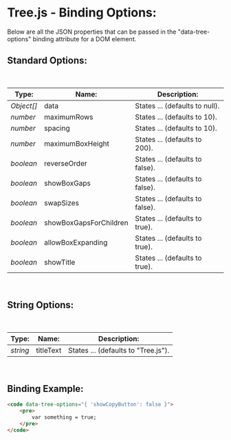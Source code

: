 # Tree.js - Binding Options:

Below are all the JSON properties that can be passed in the "data-tree-options" binding attribute for a DOM element.


## Standard Options:
<br/>

| Type: | Name: | Description: |
| --- | --- | --- |
| *Object[]* | data | States ... (defaults to null). |
| *number* | maximumRows | States ... (defaults to 10). |
| *number* | spacing | States ... (defaults to 10). |
| *number* | maximumBoxHeight | States ... (defaults to 200). |
| *boolean* | reverseOrder | States ... (defaults to false). |
| *boolean* | showBoxGaps | States ... (defaults to false). |
| *boolean* | swapSizes | States ... (defaults to false). |
| *boolean* | showBoxGapsForChildren | States ... (defaults to true). |
| *boolean* | allowBoxExpanding | States ... (defaults to true). |
| *boolean* | showTitle | States ... (defaults to true). |

<br/>


## String Options:
<br/>

| Type: | Name: | Description: |
| --- | --- | --- |
| *string* | titleText | States ... (defaults to "Tree.js"). |

<br/>


## Binding Example:

```markdown
<code data-tree-options="{ 'showCopyButton': false }">
    <pre>
        var something = true;
    </pre>
</code>
```